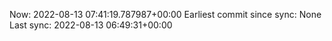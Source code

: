 Now: 2022-08-13 07:41:19.787987+00:00 Earliest commit since sync: None Last sync: 2022-08-13 06:49:31+00:00
